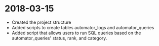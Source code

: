 # 2018-03-15

* Created the project structure
* Added scripts to create tables automator_logs and automator_queries
* Added script that allows users to run SQL queries based on the automator_queries' status, rank, and category.
